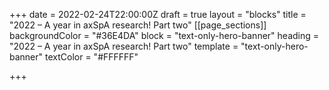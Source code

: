 +++
date = 2022-02-24T22:00:00Z
draft = true
layout = "blocks"
title = "2022 – A year in axSpA research! Part two"
[[page_sections]]
backgroundColor = "#36E4DA"
block = "text-only-hero-banner"
heading = "2022 – A year in axSpA research! Part two"
template = "text-only-hero-banner"
textColor = "#FFFFFF"

+++
